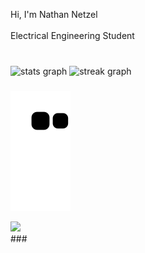 <p align="left">Hi, I'm Nathan Netzel<br><br>Electrical Engineering Student</p>

###

<br clear="both">

<div align="left">
  <img src="https://github-readme-stats.vercel.app/api?username=NathanNetzel&hide_title=false&hide_rank=true&show_icons=true&include_all_commits=true&count_private=true&disable_animations=false&theme=chartreuse-dark&locale=en&hide_border=false&order=1" height="150" alt="stats graph"  />
  <img src="https://streak-stats.demolab.com?user=NathanNetzel&locale=en&mode=daily&theme=chartreuse-dark&hide_border=false&border_radius=5&order=3" height="150" alt="streak graph"  />
</div>


###

![snake gif](https://github.com/NathanNetzel/NathanNetzel/blob/output/github-contribution-grid-snake.svg)

<div align="left">
  <img src=![Spotify recently played](https://spotify-recently-played-readme.vercel.app/api?user=1pf4lvpqm03ay0jyzrcfvg0an) />
</div>
###
